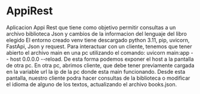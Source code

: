 # AppiRest
Aplicacion Appi Rest que tiene como objetivo permitir consultas a un archivo biblioteca Json y cambios de la informacion del lenguaje del libro elegido
El entorno creado venv tiene descargado python 3.11, pip, uvicorn, FastApi, Json y request.
Para interactuar con un cliente, tenemos que tener abierto el archivo main en una pc utilizando el comando: uvicorn main:app -- host 0.0.0.0 --reload. De esta forma podemos exponer el host a la pantalla de otra pc. 
En otra pc, abrimos cliente, que debe tener previamente cargada en la variable url la ip de la pc donde esta main funcionando. Desde esta pantalla, nuestro cliente podra hacer consultas de la biblioteca o modificar el idioma de alguno de los textos, actualizando el archivo books.json.

